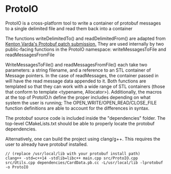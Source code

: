 # ProtoIO
ProtoIO is a cross-platform tool to write a container of protobuf messages to a single delimited file and read them back into a container

The functions writeDelimitedTo() and readDelimitedFrom() are adapted from [Kenton Varda's Protobuf patch submission.](https://stackoverflow.com/questions/2340730/are-there-c-equivalents-for-the-protocol-buffers-delimited-i-o-functions-in-ja/22927149#22927149)
They are used internally by two public-facing functions in the ProtoIO namespace: writeMessagesToFile and readMessagesFromFile

WriteMessagesToFile() and readMessagesFromFile() each take two parameters: a string filename, and a reference to an STL container of Message pointers. 
In the case of readMessages, the container passed in will have the read message data appended to it.
Both functions are templated so that they can work with a wide range of STL containers (those that conform to template <typename, Allocator>). 
Additionally, the macros at the top of ProtoIO.h define the proper includes depending on what system the user is running; The OPEN_WRITE/OPEN_READ/CLOSE_FILE function definitions are able to account for the differences in syntax.

The protobuf source code is included inside the "dependencies" folder. The top-level CMakeLists.txt should be able to properly locate the protobuf dependencies. 

Alternatively, one can build the project using clang/g++. This requires the user to already have protobuf installed.

    // (replace /usr/local/lib with your protobuf install path)
    clang++ -std=c++14 -stdlib=libc++ main.cpp src/ProtoIO.cpp src/Utils.cpp dependencies/CardData.pb.cc -L/usr/local/lib -lprotobuf -o ProtoIO
